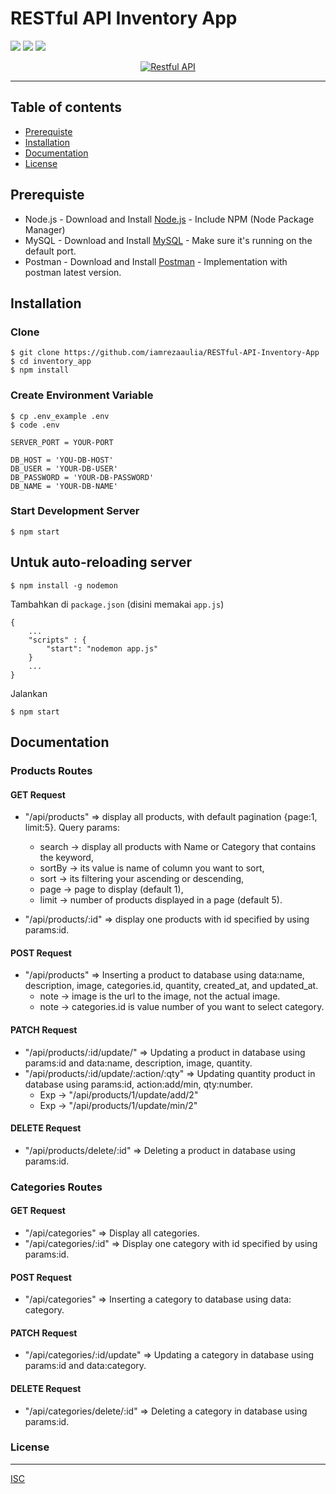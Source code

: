 # RESTful API Inventory App

![](https://img.shields.io/badge/Code%20Style-Standard-yellow.svg)
![](https://img.shields.io/badge/Dependencies-Express-green.svg)
![](https://img.shields.io/badge/License-ISC-yellowgreen.svg)

<p align="center">
  <a href="https://nodejs.org/">
    <img title="Restful API" src="https://cdn-images-1.medium.com/max/871/1*d2zLEjERsrs1Rzk_95QU9A.png">
  </a>
</p>

----
## Table of contents
* [Prerequiste](#prerequiste)
* [Installation](#installation)
* [Documentation](#documentation)
* [License](#license)

## Prerequiste
- Node.js - Download and Install [Node.js](https://nodejs.org/en/) - Include NPM (Node Package Manager)
- MySQL - Download and Install [MySQL](https://www.mysql.com/downloads/) - Make sure it's running on the default port.
- Postman - Download and Install [Postman](https://www.getpostman.com/downloads) - Implementation with postman latest version.

## Installation
### Clone
```
$ git clone https://github.com/iamrezaaulia/RESTful-API-Inventory-App
$ cd inventory_app
$ npm install
```

### Create Environment Variable
```
$ cp .env_example .env
$ code .env
```

```
SERVER_PORT = YOUR-PORT

DB_HOST = 'YOU-DB-HOST'
DB_USER = 'YOUR-DB-USER'
DB_PASSWORD = 'YOUR-DB-PASSWORD'
DB_NAME = 'YOUR-DB-NAME'
```
### Start Development Server
```
$ npm start
```

## Untuk auto-reloading server

```
$ npm install -g nodemon
```

Tambahkan di `package.json` (disini memakai `app.js`)

```
{
    ...
    "scripts" : {
        "start": "nodemon app.js"
    }
    ...
}
```
Jalankan

```
$ npm start
```

## Documentation

### Products Routes

#### GET Request

 - "/api/products" => display all products, with default pagination {page:1, limit:5}. Query params:
    - search -> display all products with Name or Category that contains the keyword,
	- sortBy -> its value is name of column you want to sort,
    - sort -> its filtering your ascending or descending,
	- page -> page to display (default 1),
	- limit -> number of products displayed in a page (default 5).

 - "/api/products/:id" => display one products with id specified by using params:id.

#### POST Request

 - "/api/products" => Inserting a product to database using data:name, description, image, categories.id, quantity, created_at, and updated_at.
	- note -> image is the url to the image, not the actual image.
	- note -> categories.id is value number of you want to select category.

#### PATCH Request

 - "/api/products/:id/update/" => Updating a product in database using params:id and data:name, description, image, quantity.
 - "/api/products/:id/update/:action/:qty" => Updating quantity product in database using params:id, action:add/min, qty:number.
	- Exp -> "/api/products/1/update/add/2"
	- Exp -> "/api/products/1/update/min/2"

#### DELETE Request

 - "/api/products/delete/:id" => Deleting a product in database using params:id.

### Categories Routes

#### GET Request

 - "/api/categories" => Display all categories.
 - "/api/categories/:id" => Display one category with id specified by using params:id.


#### POST Request

 - "/api/categories" => Inserting a category to database using data: category.


#### PATCH Request

 - "/api/categories/:id/update" => Updating a category in database using params:id and data:category.


#### DELETE Request

 - "/api/categories/delete/:id" => Deleting a category in database using params:id.


### License
----
[ISC](https://en.wikipedia.org/wiki/ISC_license "ISC")
